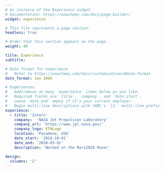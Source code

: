 ```yaml
---
# An instance of the Experience widget.
# Documentation: https://wowchemy.com/docs/page-builder/
widget: experience

# This file represents a page section.
headless: true

# Order that this section appears on the page.
weight: 40

title: Experience
subtitle:

# Date format for experience
#   Refer to https://wowchemy.com/docs/customization/#date-format
date_format: Jan 2006

# Experiences.
#   Add/remove as many `experience` items below as you like.
#   Required fields are `title`, `company`, and `date_start`.
#   Leave `date_end` empty if it's your current employer.
#   Begin multi-line descriptions with YAML's `|2-` multi-line prefix.
experience:
  - title: 'Intern'
    company:  'NASA Jet Propulsion Laboratory'
    company_url: 'https://www.jpl.nasa.gov/'
    company_logo: ETHLogo
    location: 'Pasadena, USA'
    date_start: '2019-10-01'
    date_end: '2010-03-01'
    description: 'Worked on the Mars2020 Rover'

design:
  columns: '2'
---
```

